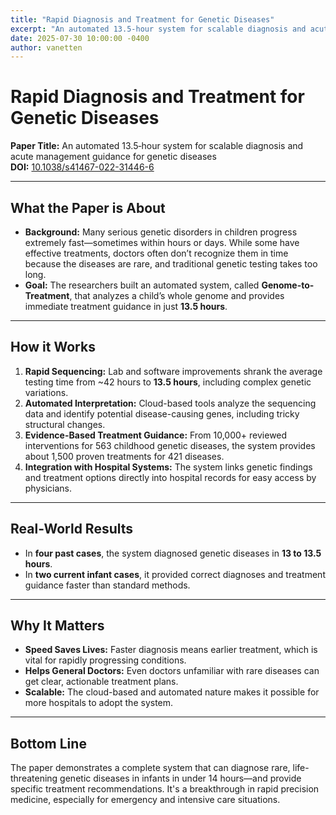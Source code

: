 ```yaml
---
title: "Rapid Diagnosis and Treatment for Genetic Diseases"
excerpt: "An automated 13.5‑hour system for scalable diagnosis and acute management guidance for genetic diseases"
date: 2025-07-30 10:00:00 -0400
author: vanetten
---
```


# Rapid Diagnosis and Treatment for Genetic Diseases

**Paper Title:** An automated 13.5‑hour system for scalable diagnosis and acute management guidance for genetic diseases  
**DOI:** [10.1038/s41467-022-31446-6](https://doi.org/10.1038/s41467-022-31446-6)

---

## What the Paper is About

- **Background:** Many serious genetic disorders in children progress extremely fast—sometimes within hours or days. While some have effective treatments, doctors often don’t recognize them in time because the diseases are rare, and traditional genetic testing takes too long.
- **Goal:** The researchers built an automated system, called **Genome-to-Treatment**, that analyzes a child’s whole genome and provides immediate treatment guidance in just **13.5 hours**.

---

## How it Works

1. **Rapid Sequencing:** Lab and software improvements shrank the average testing time from ~42 hours to **13.5 hours**, including complex genetic variations.
2. **Automated Interpretation:** Cloud-based tools analyze the sequencing data and identify potential disease-causing genes, including tricky structural changes.
3. **Evidence-Based Treatment Guidance:** From 10,000+ reviewed interventions for 563 childhood genetic diseases, the system provides about 1,500 proven treatments for 421 diseases.
4. **Integration with Hospital Systems:** The system links genetic findings and treatment options directly into hospital records for easy access by physicians.

---

## Real-World Results

- In **four past cases**, the system diagnosed genetic diseases in **13 to 13.5 hours**.
- In **two current infant cases**, it provided correct diagnoses and treatment guidance faster than standard methods.

---

## Why It Matters

- **Speed Saves Lives:** Faster diagnosis means earlier treatment, which is vital for rapidly progressing conditions.
- **Helps General Doctors:** Even doctors unfamiliar with rare diseases can get clear, actionable treatment plans.
- **Scalable:** The cloud-based and automated nature makes it possible for more hospitals to adopt the system.

---

## Bottom Line

The paper demonstrates a complete system that can diagnose rare, life-threatening genetic diseases in infants in under 14 hours—and provide specific treatment recommendations. It's a breakthrough in rapid precision medicine, especially for emergency and intensive care situations.
